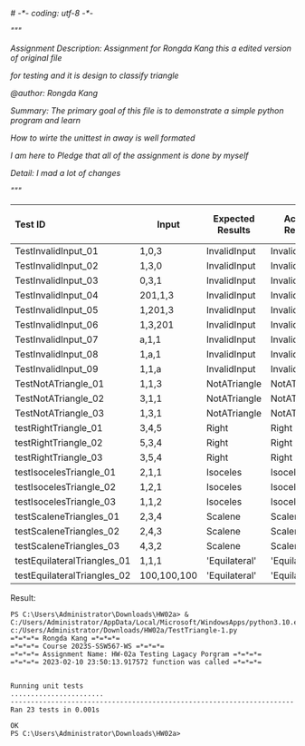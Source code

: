 *# -\*- coding: utf-8 -\*-*

*"""*

*Assignment Description: Assignment for Rongda Kang this a edited version of original file* 

*for testing and it is design to classify triangle*

*@author: Rongda Kang*

*Summary: The primary goal of this file is to demonstrate a simple python program and learn*

*How to wirte the unittest in away is well formated*

*I am here to Pledge that all of the assignment is done by myself*

*Detail: I mad a lot of changes*

*"""*


| **Test ID**                 | **Input**   | **Expected Results** | **Actual Result** | **Pass or Fail** |
| :-------------------------- | ----------- | -------------------- | ----------------- | ---------------- |
| TestInvalidInput_01         | 1,0,3       | InvalidInput         | InvalidInput      | Pass             |
| TestInvalidInput_02         | 1,3,0       | InvalidInput         | InvalidInput      | Pass             |
| TestInvalidInput_03         | 0,3,1       | InvalidInput         | InvalidInput      | Pass             |
| TestInvalidInput_04         | 201,1,3     | InvalidInput         | InvalidInput      | Pass             |
| TestInvalidInput_05         | 1,201,3     | InvalidInput         | InvalidInput      | Pass             |
| TestInvalidInput_06         | 1,3,201     | InvalidInput         | InvalidInput      | Pass             |
| TestInvalidInput_07         | a,1,1       | InvalidInput         | InvalidInput      | Pass             |
| TestInvalidInput_08         | 1,a,1       | InvalidInput         | InvalidInput      | Pass             |
| TestInvalidInput_09         | 1,1,a       | InvalidInput         | InvalidInput      | Pass             |
| TestNotATriangle_01         | 1,1,3       | NotATriangle         | NotATriangle      | Pass             |
| TestNotATriangle_02         | 3,1,1       | NotATriangle         | NotATriangle      | Pass             |
| TestNotATriangle_03         | 1,3,1       | NotATriangle         | NotATriangle      | Pass             |
| testRightTriangle_01        | 3,4,5       | Right                | Right             | Pass             |
| testRightTriangle_02        | 5,3,4       | Right                | Right             | Pass             |
| testRightTriangle_03        | 3,5,4       | Right                | Right             | Pass             |
| testIsocelesTriangle_01     | 2,1,1       | Isoceles             | Isoceles          | Pass             |
| testIsocelesTriangle_02     | 1,2,1       | Isoceles             | Isoceles          | Pass             |
| testIsocelesTriangle_03     | 1,1,2       | Isoceles             | Isoceles          | Pass             |
| testScaleneTriangles_01     | 2,3,4       | Scalene              | Scalene           | Pass             |
| testScaleneTriangles_02     | 2,4,3       | Scalene              | Scalene           | Pass             |
| testScaleneTriangles_03     | 4,3,2       | Scalene              | Scalene           | Pass             |
| testEquilateralTriangles_01 | 1,1,1       | 'Equilateral'        | 'Equilateral'     | Pass             |
| testEquilateralTriangles_02 | 100,100,100 | 'Equilateral'        | 'Equilateral'     | Pass             |



Result:

```
PS C:\Users\Administrator\Downloads\HW02a> & C:/Users/Administrator/AppData/Local/Microsoft/WindowsApps/python3.10.exe c:/Users/Administrator/Downloads/HW02a/TestTriangle-1.py
=*=*=*= Rongda Kang =*=*=*=
=*=*=*= Course 2023S-SSW567-WS =*=*=*=
=*=*=*= Assignment Name: HW-02a Testing Lagacy Porgram =*=*=*=
=*=*=*= 2023-02-10 23:50:13.917572 function was called =*=*=*=


Running unit tests
.......................
----------------------------------------------------------------------
Ran 23 tests in 0.001s

OK
PS C:\Users\Administrator\Downloads\HW02a>

```


